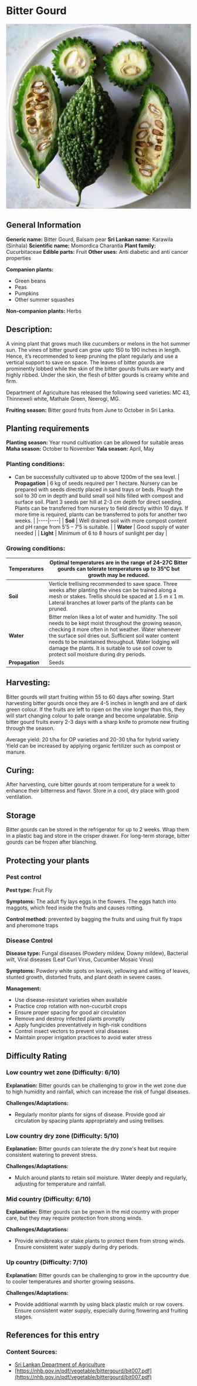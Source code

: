 # Bitter Gourd
![Bitter-Gourd.jpg](../../assets/images/Bitter-Gourd.jpg "By Salil Kumar Mukherjee - Own work, CC BY-SA 4.0, https://commons.wikimedia.org/w/index.php?curid=106528629")

## General Information
**Generic name:** Bitter Gourd, Balsam pear
**Sri Lankan name:** Karawila (Sinhala)
**Scientific name:** Momordica Charantia
**Plant family:** Cucurbitaceae
**Edible parts:** Fruit
**Other uses:** Anti diabetic and anti cancer properties

**Companion plants:**
- Green beans
- Peas
- Pumpkins
- Other summer squashes

**Non-companion plants:** Herbs

## Description:
A vining plant that grows much like cucumbers or melons in the hot summer sun. The vines of bitter gourd can grow upto 150 to 190 inches in length. Hence, it’s recommended to keep pruning the plant regularly and use a vertical support to save on space. The leaves of bitter gourds are prominently lobbed while the skin of the bitter gourds fruits are warty and highly ribbed. Under the skin, the flesh of bitter gourds is creamy white and firm.

Department of Agriculture has released the following seed varieties: MC 43, Thinneweli white, Mathale Green, Neerogi, MG.

<update>**Fruiting season:** Bitter gourd fruits from June to October in Sri Lanka.</update>

## Planting requirements
**Planting season:** Year round cultivation can be allowed for suitable areas
**Maha season:** October to November
**Yala season:** April, May

### Planting conditions:
- Can be successfully cultivated up to above 1200m of the sea level.
| **Propagation** | 6 kg of seeds required per 1 hectare. Nursery can be prepared with seeds directly placed in sand trays or beds. Plough the soil to 30 cm in depth and build small soil hills filled with compost and surface soil. Plant 3 seeds per hill at 2-3 cm depth for direct seeding. Plants can be transferred from nursery to field directly within 10 days. If more time is required, plants can be transferred to pots for another two weeks. |
|----|----|
| **Soil** | Well drained soil with more compost content and pH range from 5’5 – 7’5 is suitable. |
| **Water** | Good supply of water needed |
| **Light** | Minimum of 6 to 8 hours of sunlight per day |

### Growing conditions:

| **Temperatures** | Optimal temperatures are in the range of 24–27C Bitter gourds can tolerate temperatures up to 35°C but growth may be reduced. |
|----|----|
| **Soil** | Verticle trellising recommended to save space. Three weeks after planting the vines can be trained along a mesh or stakes. Trellis should be spaced at 1.5 m x 1 m. Lateral branches at lower parts of the plants can be pruned.|
| **Water** | Bitter melon likes a lot of water and humidity. The soil needs to be kept moist throughout the growing season, checking it more often in hot weather. Water whenever the surface soil dries out. Sufficient soil water content needs to be maintained throughout. Water lodging will damage the plants. It is suitable to use soil cover to protect soil moisture during dry periods. |
| **Propagation** | Seeds |

## Harvesting:
Bitter gourds will start fruiting within 55 to 60 days after sowing. Start harvesting bitter gourds once they are 4-5 inches in length and are of dark green colour. If the fruits are left to ripen on the vine longer than this, they will start changing colour to pale orange and become unpalatable. Snip bitter gourd fruits every 2-3 days with a sharp knife to promote new fruiting through the season.

Average yield: 20 t/ha for OP varieties and 20-30 t/ha for hybrid variety <update>Yield can be increased by applying organic fertilizer such as compost or manure.</update>

## Curing:
<update>After harvesting, cure bitter gourds at room temperature for a week to enhance their bitterness and flavor. Store in a cool, dry place with good ventilation.</update>

## Storage
<update>Bitter gourds can be stored in the refrigerator for up to 2 weeks. Wrap them in a plastic bag and store in the crisper drawer. For long-term storage, bitter gourds can be frozen after blanching.</update>

## Protecting your plants
### Pest control
**Pest type:** Fruit Fly

**Symptoms:** The adult fly lays eggs in the flowers. The eggs hatch into maggots, which feed inside the fruits and causes rotting. 

**Control method:** prevented by bagging the fruits and using fruit fly traps and pheromone traps

### Disease Control
**Disease type:** Fungal diseases (Powdery mildew, Downy mildew), Bacterial wilt, Viral diseases (Leaf Curl Virus, Cucumber Mosaic Virus)

**Symptoms:** Powdery white spots on leaves, yellowing and wilting of leaves, stunted growth, distorted fruits, and plant death in severe cases.

**Management:**
- Use disease-resistant varieties when available
- Practice crop rotation with non-cucurbit crops
- Ensure proper spacing for good air circulation
- Remove and destroy infected plants promptly
- Apply fungicides preventatively in high-risk conditions
- Control insect vectors to prevent viral diseases
- Maintain proper irrigation practices to avoid water stress

## Difficulty Rating
### Low country wet zone (Difficulty: 6/10)
**Explanation:** Bitter gourds can be challenging to grow in the wet zone due to high humidity and rainfall, which can increase the risk of fungal diseases.

**Challenges/Adaptations:**
- Regularly monitor plants for signs of disease. Provide good air circulation by spacing plants appropriately and using trellises.

### Low country dry zone (Difficulty: 5/10)
**Explanation:** Bitter gourds can tolerate the dry zone's heat but require consistent watering to prevent stress.

**Challenges/Adaptations:**
- Mulch around plants to retain soil moisture. Water deeply and regularly, adjusting for temperature and rainfall.

### Mid country (Difficulty: 6/10)
**Explanation:** Bitter gourds can be grown in the mid country with proper care, but they may require protection from strong winds.

**Challenges/Adaptations:**
- Provide windbreaks or stake plants to protect them from strong winds. Ensure consistent water supply during dry periods.

### Up country (Difficulty: 7/10)
**Explanation:** Bitter gourds can be challenging to grow in the upcountry due to cooler temperatures and shorter growing seasons.

**Challenges/Adaptations:**
- Provide additional warmth by using black plastic mulch or row covers. Ensure consistent water supply, especially during flowering and fruiting stages.

## References for this entry
### Content Sources:
- [Sri Lankan Department of Agriculture](https://doa.gov.lk/hordi-crop-bitter-gourd/)
- [https://nhb.gov.in/pdf/vegetable/bittergourd/bit007.pdf](https://nhb.gov.in/pdf/vegetable/bittergourd/bit007.pdf)

